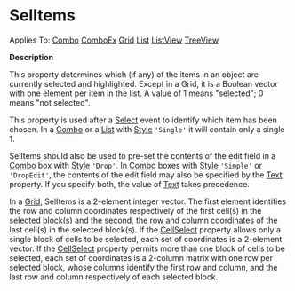 




<h1 class="heading"><span class="name">SelItems</span></h1>

Applies To: [Combo](./combo.md) [ComboEx](./comboex.md) [Grid](./grid.md) [List](./list.md) [ListView](./listview.md) [TreeView](./treeview.md)


**Description**


This property determines which (if any) of the items in an object are currently selected and highlighted. Except in a Grid, it is a Boolean vector with one element per item in the list. A value of 1 means "selected"; 0 means "not selected".


This property is used after a [Select](./select.md) event to identify which item has been chosen. In a [Combo](./combo.md) or a [List](./list.md) with [Style](style.md) `'Single'` it will contain only a single 1.


SelItems should also be used to pre-set the contents of the edit field in a [Combo](./combo.md) box with [Style](style.md) `'Drop'`. In [Combo](./combo.md) boxes with [Style](style.md) `'Simple'` or `'DropEdit'`, the contents of the edit field may also be specified by the [Text](text.md) property. If you specify both, the value of [Text](text.md) takes precedence.


In a [Grid,](./grid.md) SelItems is a 2-element integer vector. The first element identifies the row and column coordinates respectively of the first cell(s) in the selected block(s) and the second, the row and column coordinates of the last cell(s) in the selected block(s). If the [CellSelect](cellselect.md) property allows only a single block of cells to be selected, each set of coordinates is a 2-element vector. If the [CellSelect](cellselect.md) property permits more than one block of cells to be selected, each set of coordinates is a 2-column matrix with one row per selected block, whose columns identify the first row and column, and the last row and column respectively of each selected block.



